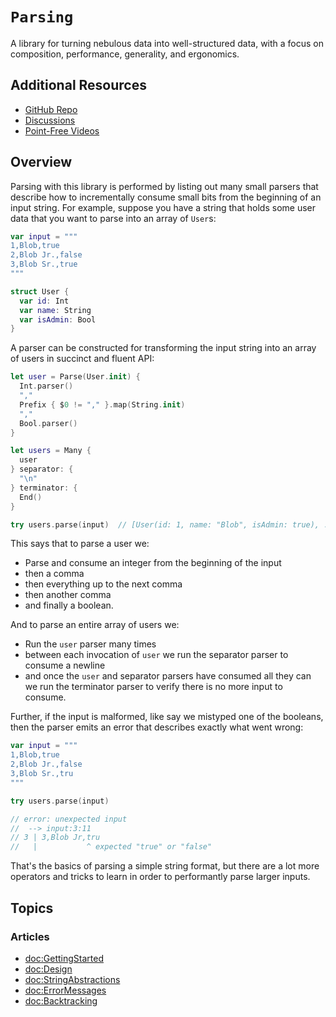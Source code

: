 # ``Parsing``

A library for turning nebulous data into well-structured data, with a focus on composition, 
performance, generality, and ergonomics.

## Additional Resources

- [GitHub Repo](https://github.com/pointfreeco/swift-parsing/)
- [Discussions](https://github.com/pointfreeco/swift-parsing/discussions)
- [Point-Free Videos](https://www.pointfree.co/collections/parsing)

## Overview

Parsing with this library is performed by listing out many small parsers that describe how to 
incrementally consume small bits from the beginning of an input string. For example, suppose you
have a string that holds some user data that you want to parse into an array of `User`s:

```swift
var input = """
1,Blob,true
2,Blob Jr.,false
3,Blob Sr.,true
"""

struct User {
  var id: Int
  var name: String
  var isAdmin: Bool
}
```

A parser can be constructed for transforming the input string into an array of users in succinct 
and fluent API:

```swift
let user = Parse(User.init) {
  Int.parser()
  ","
  Prefix { $0 != "," }.map(String.init)
  ","
  Bool.parser()
}

let users = Many {
  user
} separator: {
  "\n"
} terminator: { 
  End()
}

try users.parse(input)  // [User(id: 1, name: "Blob", isAdmin: true), ...]
```

This says that to parse a user we:

* Parse and consume an integer from the beginning of the input
* then a comma
* then everything up to the next comma
* then another comma
* and finally a boolean. 

And to parse an entire array of users we:

* Run the `user` parser many times
* between each invocation of `user` we run the separator parser to consume a newline
* and once the `user` and separator parsers have consumed all they can we run the terminator
parser to verify there is no more input to consume.

Further, if the input is malformed, like say we mistyped one of the booleans, then the parser emits 
an error that describes exactly what went wrong:

```swift
var input = """
1,Blob,true
2,Blob Jr.,false
3,Blob Sr.,tru
"""

try users.parse(input)

// error: unexpected input
//  --> input:3:11
// 3 | 3,Blob Jr,tru
//   |           ^ expected "true" or "false"
```

That's the basics of parsing a simple string format, but there are a lot more operators and tricks
to learn in order to performantly parse larger inputs.

## Topics

### Articles

* <doc:GettingStarted>
* <doc:Design>
* <doc:StringAbstractions>
* <doc:ErrorMessages>
* <doc:Backtracking>

